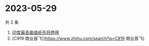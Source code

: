 # 2023-05-29

共 2 条

<!-- BEGIN ZHIHUSEARCH -->
<!-- 最后更新时间 Mon May 29 2023 00:09:51 GMT+0800 (China Standard Time) -->
1. [印度最高面值纸币将停用](https://www.zhihu.com/search?q=印度最高面值纸币将停用)
1. [C919 商业首飞](https://www.zhihu.com/search?q=C919 商业首飞)
<!-- END ZHIHUSEARCH -->
